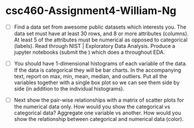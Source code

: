 # csc460-Assignment4-William-Ng

- [ ] Find a data set from awesome public datasets which interests you. The data set must have at least 30 rows, and 8 or more attributes (columns). At least 5 of the attributes must be numerical as opposed to categorical (labels). Read through NIST | Exploratory Data Analysis. Produce a jupyter notebooks (submit the ) which does a throughout EDA.

- [ ] You should have 1-dimensional histograms of each variable of the data. If the data is categorical they will be bar charts. In the accompanying text, report on max, min, mean, median, and outliers. Put all the variables together with a single box plot so we can see them side by side (in addition to the individual histograms).

- [ ] Next show the pair-wise relationships with a matrix of scatter plots for the numerical data only. How would you show the categorical vs categorical data? Aggregate one variable vs another. How would you show the relationship between categorical and numerical data (color).


